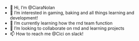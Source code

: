 - 👋 Hi, I’m @CiaraNolan
- 👀 I’m interested in gaming, baking and all things learning and development!
- 🌱 I’m currently learning how the rnd team function 
- 💞️ I’m looking to collaborate on rnd and learning projects 
- 📫 How to reach me @Cici on slack!

<!---
CiaraNolan/CiaraNolan is a ✨ special ✨ repository because its `README.md` (this file) appears on your GitHub profile.
You can click the Preview link to take a look at your changes.
--->
